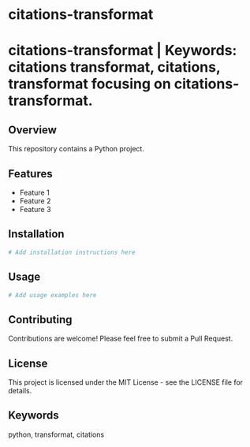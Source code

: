 # citations-transformat

# citations-transformat | Keywords: citations transformat, citations, transformat focusing on citations-transformat.

## Overview

This repository contains a Python project.

## Features

- Feature 1
- Feature 2
- Feature 3

## Installation

```bash
# Add installation instructions here
```

## Usage

```bash
# Add usage examples here
```

## Contributing

Contributions are welcome! Please feel free to submit a Pull Request.

## License

This project is licensed under the MIT License - see the LICENSE file for details.

## Keywords

python, transformat, citations
